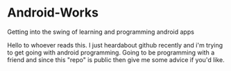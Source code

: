 Android-Works
=============

Getting into the swing of learning and programming android apps

Hello to whoever reads this. I just heardabout github recently and i'm trying to get going with android programming.
Going to be programming with a friend and since this "repo" is public then give me some advice if you'd like.
